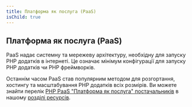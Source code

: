 ```yaml
---
title: Платформа як послуга (PaaS)
isChild: true
---
```


## Платформа як послуга (PaaS) 

PaaS надає системну та мережеву архітектуру, необхідну для запуску PHP додатків в інтернеті. Це означає мінімум конфігурації для запуску PHP додатків чи PHP фреймворків.

Останнім часом PaaS став популярним методом для розгортання, хостингу та масштабування PHP додатків всіх розмірів. Ви можете знайти перелік [PHP PaaS "Платформа як послуга" постачальників](#php_paas_providers) в нашому [розділі ресурсів](#resources).